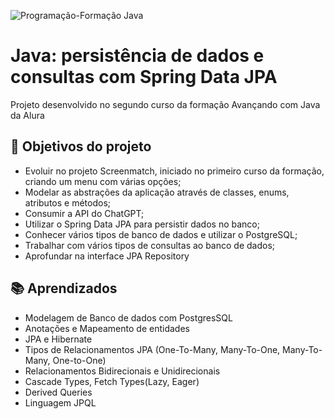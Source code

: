 ![Programação-Formação Java](https://github.com/iasminaraujoc/3355-java-screenmatch-com-jpa/assets/84939115/3c51e000-962d-4dc9-97fc-1d384e2511a2)

# Java: persistência de dados e consultas com Spring Data JPA

Projeto desenvolvido no segundo curso da formação Avançando com Java da Alura


## 🔨 Objetivos do projeto

- Evoluir no projeto Screenmatch, iniciado no primeiro curso da formação, criando um menu com várias opções;
- Modelar as abstrações da aplicação através de classes, enums, atributos e métodos;
- Consumir a API do ChatGPT;
- Utilizar o Spring Data JPA para persistir dados no banco;
- Conhecer vários tipos de banco de dados e utilizar o PostgreSQL;
- Trabalhar com vários tipos de consultas ao banco de dados;
- Aprofundar na interface JPA Repository

## 📚  Aprendizados

- Modelagem de Banco de dados com PostgresSQL
- Anotações e Mapeamento de entidades
- JPA e Hibernate
- Tipos de Relacionamentos JPA (One-To-Many, Many-To-One, Many-To-Many, One-to-One)
- Relacionamentos Bidirecionais e Unidirecionais 
- Cascade Types, Fetch Types(Lazy, Eager)
- Derived Queries
- Linguagem JPQL
